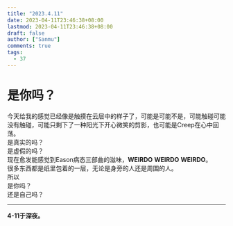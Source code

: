 ```yaml
---
title: "2023.4.11"
date: 2023-04-11T23:46:38+08:00
lastmod: 2023-04-11T23:46:38+08:00 
draft: false
author: ["Sanmu"] 
comments: true 
tags:
  - 37            
---
```


# 是你吗？

今天给我的感觉已经像是触摸在云层中的样子了，可能是可能不是，可能触碰可能没有触碰，可能只剩下了一种阳光下开心微笑的剪影，也可能是Creep在心中回荡。\
是真实的吗？\
是虚假的吗？\
现在愈发能感觉到Eason病态三部曲的滋味，**WEIRDO** **WEIRDO** **WEIRDO**。\
很多东西都是纸里包着的一层，无论是身旁的人还是周围的人。\
所以\
是你吗？\
还是自己吗？










---
**4-11于深夜。**